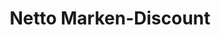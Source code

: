 ---
title: "Netto Marken-Discount"
url: /oldenburg/netto-marken-discount-alter-postweg/
shop: Supermarkt
---